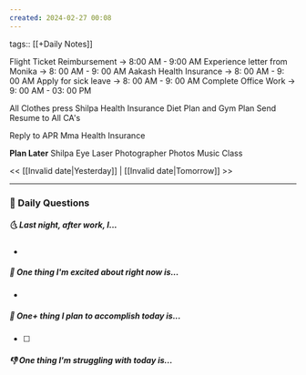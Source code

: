 ```yaml
---
created: 2024-02-27 00:08
---
```

tags:: [[+Daily Notes]]

Flight Ticket Reimbursement ->  8:00 AM - 9:00 AM
Experience letter from Monika -> 8: 00 AM - 9: 00 AM
Aakash Health Insurance -> 8: 00 AM - 9: 00 AM 
Apply for sick leave -> 8: 00 AM - 9: 00 AM
Complete Office Work -> 9: 00 AM - 03: 00 PM


All Clothes press
Shilpa Health Insurance
Diet Plan and Gym Plan
Send Resume to All CA's



Reply to APR
Mma Health Insurance

**Plan Later**
Shilpa Eye Laser
Photographer Photos
Music Class


<< [[Invalid date|Yesterday]] | [[Invalid date|Tomorrow]] >>

---
### 📅 Daily Questions
##### 🌜 Last night, after work, I...
- 

##### 🙌 One thing I'm excited about right now is...
- 

##### 🚀 One+ thing I plan to accomplish today is...
- [ ] 

##### 👎 One thing I'm struggling with today is...

